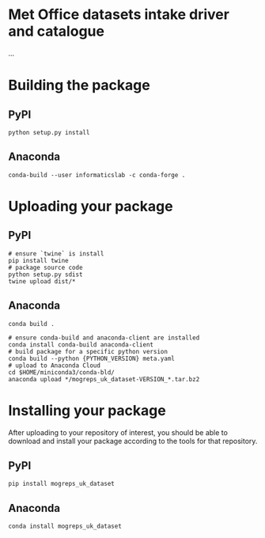 # Met Office datasets intake driver and catalogue

...


# Building the package

## PyPI

```shell
python setup.py install
```

## Anaconda

```shell
conda-build --user informaticslab -c conda-forge .
```

# Uploading your package

## PyPI 

```shell
# ensure `twine` is install
pip install twine
# package source code
python setup.py sdist
twine upload dist/*
```

## Anaconda

```shell
conda build .
```


```shell
# ensure conda-build and anaconda-client are installed
conda install conda-build anaconda-client
# build package for a specific python version
conda build --python {PYTHON_VERSION} meta.yaml
# upload to Anaconda Cloud
cd $HOME/miniconda3/conda-bld/
anaconda upload */mogreps_uk_dataset-VERSION_*.tar.bz2
```

# Installing your package

After uploading to your repository of interest, you should be able to download and install your package according to the tools for that repository.

## PyPI

```shell
pip install mogreps_uk_dataset
```

## Anaconda

```shell
conda install mogreps_uk_dataset
```
